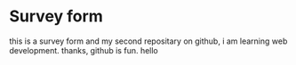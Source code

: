 # Survey form
 this is a survey form and my second repositary on github, i am learning web development. thanks, github is fun. hello
